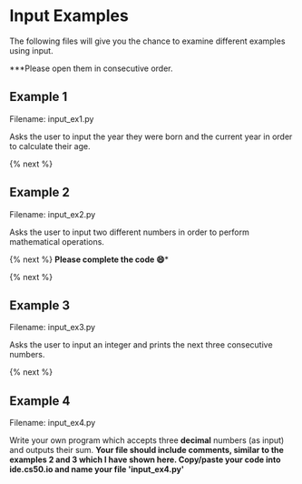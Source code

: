 # Input Examples #
 The following files will give you the chance to examine different examples using input.
 
 ***Please open them in consecutive order.
 
 ## Example 1 ##
 Filename: input_ex1.py
 
 Asks the user to input the year they were born and the current year in order to calculate their age.
 
 {% next %}
 
 ## Example 2 ##
 Filename: input_ex2.py
 
 Asks the user to input two different numbers in order to perform mathematical operations.
 
 {% next %}
 **Please complete the code :smile:***
 
 {% next %}
 
 ## Example 3
 Filename: input_ex3.py
 
 Asks the user to input an integer and prints the next three consecutive numbers.
 
 {% next %}
 
 ## Example 4
 Filename: input_ex4.py
 
 
 Write your own program which accepts three **decimal** numbers (as input) and outputs their sum. 
 **Your file should include comments, similar to the examples 2 and 3 which I have shown here.
 Copy/paste your code into ide.cs50.io and name your file 'input_ex4.py'**

 
